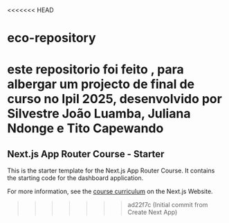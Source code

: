<<<<<<< HEAD
# eco-repository
este repositorio foi feito , para albergar um projecto de final de curso no Ipil 2025, desenvolvido por Silvestre João Luamba, Juliana Ndonge e Tito Capewando
=======
## Next.js App Router Course - Starter

This is the starter template for the Next.js App Router Course. It contains the starting code for the dashboard application.

For more information, see the [course curriculum](https://nextjs.org/learn) on the Next.js Website.
>>>>>>> ad22f7c (Initial commit from Create Next App)
